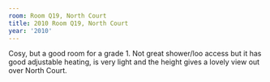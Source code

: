 ```yaml
---
room: Room Q19, North Court
title: 2010 Room Q19, North Court
year: '2010'
---
```


Cosy, but a good room for a grade 1. Not great shower/loo access but it has good adjustable heating, is very light and the height gives a lovely view out over North Court.